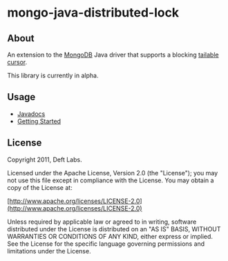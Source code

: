 
mongo-java-distributed-lock
=============

About
------------

An extension to the [MongoDB](http://www.mongodb.org/) Java driver that supports a blocking [tailable cursor](http://www.mongodb.org/display/DOCS/Tailable+Cursors).

This library is currently in alpha.

Usage
------------

* [Javadocs](http://api.deftlabs.com/mongo-java-tailable-cursor)
* [Getting Started](https://github.com/deftlabs/mongo-java-tailable-cursor/wiki/Getting-Started)

License
------------

Copyright 2011, Deft Labs.

Licensed under the Apache License, Version 2.0 (the "License");
you may not use this file except in compliance with the License.
You may obtain a copy of the License at:

[http://www.apache.org/licenses/LICENSE-2.0](http://www.apache.org/licenses/LICENSE-2.0)

Unless required by applicable law or agreed to in writing, software
distributed under the License is distributed on an "AS IS" BASIS,
WITHOUT WARRANTIES OR CONDITIONS OF ANY KIND, either express or implied.
See the License for the specific language governing permissions and
limitations under the License.

